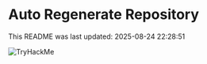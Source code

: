 # Auto Regenerate Repository

This README was last updated: 2025-08-24 22:28:51

 ![TryHackMe](https://tryhackme.com/badge/533634)